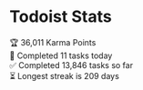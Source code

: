 
# Todoist Stats

<!-- TODO-IST:START -->
🏆  36,011 Karma Points           
🌸  Completed 11 tasks today           
✅  Completed 13,846 tasks so far           
⏳  Longest streak is 209 days
<!-- TODO-IST:END -->
